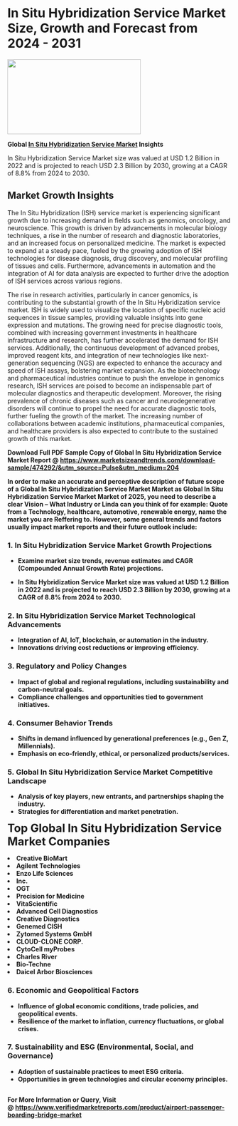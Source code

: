 <H1>In Situ Hybridization Service Market Size, Growth and Forecast from 2024 - 2031</H1><img class="aligncenter size-medium wp-image-584254" src="https://thirdeyenews.in/wp-content/uploads/2024/09/Global-Market-Research-300x168.jpeg" alt="" width="300" height="168" /><p><strong>Global&nbsp;<a href="https://www.marketsizeandtrends.com/download-sample/474292/&amp;utm_source=Pulse&amp;utm_medium=204">In Situ Hybridization Service Market</a> Insights</strong></p><p>In Situ Hybridization Service Market size was valued at USD 1.2 Billion in 2022 and is projected to reach USD 2.3 Billion by 2030, growing at a CAGR of 8.8% from 2024 to 2030.</p><p><h2>Market Growth Insights</h2> <p>The In Situ Hybridization (ISH) service market is experiencing significant growth due to increasing demand in fields such as genomics, oncology, and neuroscience. This growth is driven by advancements in molecular biology techniques, a rise in the number of research and diagnostic laboratories, and an increased focus on personalized medicine. The market is expected to expand at a steady pace, fueled by the growing adoption of ISH technologies for disease diagnosis, drug discovery, and molecular profiling of tissues and cells. Furthermore, advancements in automation and the integration of AI for data analysis are expected to further drive the adoption of ISH services across various regions.</p> <p><strong></strong></p> <p>The rise in research activities, particularly in cancer genomics, is contributing to the substantial growth of the In Situ Hybridization service market. ISH is widely used to visualize the location of specific nucleic acid sequences in tissue samples, providing valuable insights into gene expression and mutations. The growing need for precise diagnostic tools, combined with increasing government investments in healthcare infrastructure and research, has further accelerated the demand for ISH services. Additionally, the continuous development of advanced probes, improved reagent kits, and integration of new technologies like next-generation sequencing (NGS) are expected to enhance the accuracy and speed of ISH assays, bolstering market expansion. As the biotechnology and pharmaceutical industries continue to push the envelope in genomics research, ISH services are poised to become an indispensable part of molecular diagnostics and therapeutic development. Moreover, the rising prevalence of chronic diseases such as cancer and neurodegenerative disorders will continue to propel the need for accurate diagnostic tools, further fueling the growth of the market. The increasing number of collaborations between academic institutions, pharmaceutical companies, and healthcare providers is also expected to contribute to the sustained growth of this market. <p><strong></p><p><span class=""><strong>Download Full PDF Sample Copy of Global In Situ Hybridization Service Market Report</strong> @ <a href="https://www.marketsizeandtrends.com/download-sample/474292/&amp;utm_source=Pulse&amp;utm_medium=204" target="_blank">https://www.marketsizeandtrends.com/download-sample/474292/&amp;utm_source=Pulse&amp;utm_medium=204</a></span></p><p>In order to make an accurate and perceptive description of future scope of a Global&nbsp;In Situ Hybridization Service Market Market as Global&nbsp;In Situ Hybridization Service Market Market of 2025, you need to describe a clear Vision &ndash; What Industry or Linda can you think of for example: Quote from a Technology, healthcare, automotive, renewable energy, name the market you are Reffering to. However, some general trends and factors usually impact market reports and their future outlook include:</p><h3>1.&nbsp;<strong>In Situ Hybridization Service Market Growth Projections</strong></h3><ul><li>Examine market size trends, revenue estimates and CAGR (Compounded Annual Growth Rate) projections.</li><li><p>In Situ Hybridization Service Market size was valued at USD 1.2 Billion in 2022 and is projected to reach USD 2.3 Billion by 2030, growing at a CAGR of 8.8% from 2024 to 2030.</p></li></ul><h3>2.&nbsp;<strong>In Situ Hybridization Service Market Technological Advancements</strong></h3><ul><li>Integration of AI, IoT, blockchain, or automation in the industry.</li><li>Innovations driving cost reductions or improving efficiency.</li></ul><h3>3.&nbsp;<strong>Regulatory and Policy Changes</strong></h3><ul><li>Impact of global and regional regulations, including sustainability and carbon-neutral goals.</li><li>Compliance challenges and opportunities tied to government initiatives.</li></ul><h3>4.&nbsp;<strong>Consumer Behavior Trends</strong></h3><ul><li>Shifts in demand influenced by generational preferences (e.g., Gen Z, Millennials).</li><li>Emphasis on eco-friendly, ethical, or personalized products/services.</li></ul><h3>5.&nbsp;<strong>Global In Situ Hybridization Service Market Competitive Landscape</strong></h3><ul><li>Analysis of key players, new entrants, and partnerships shaping the industry.</li><li>Strategies for differentiation and market penetration.</li></ul><p data-pm-slice="1 1 []"><span style="color: inherit; font-family: inherit; font-size: 25px;">Top Global In Situ Hybridization Service Market Companies</span></p><div class="" data-test-id=""><p><li>Creative BioMart</li><li> Agilent Technologies</li><li> Enzo Life Sciences</li><li> Inc.</li><li> OGT</li><li> Precision for Medicine</li><li> VitaScientific</li><li> Advanced Cell Diagnostics</li><li> Creative Diagnostics</li><li> Genemed CISH</li><li> Zytomed Systems GmbH</li><li> CLOUD-CLONE CORP.</li><li> CytoCell myProbes</li><li> Charles River</li><li> Bio-Techne</li><li> Daicel Arbor Biosciences</li></p></div><h3>6.&nbsp;<strong>Economic and Geopolitical Factors</strong></h3><ul><li>Influence of global economic conditions, trade policies, and geopolitical events.</li><li>Resilience of the market to inflation, currency fluctuations, or global crises.</li></ul><h3>7.&nbsp;<strong>Sustainability and ESG (Environmental, Social, and Governance)</strong></h3><ul><li>Adoption of sustainable practices to meet ESG criteria.</li><li>Opportunities in green technologies and circular economy principles.</li></ul><h2><strong style="font-size: 14px;">For More Information or Query, Visit @&nbsp;</strong><a style="background-color: #ffffff; font-size: 14px;" href="https://www.marketsizeandtrends.com/report/in-situ-hybridization-service-market/" target="_blank">https://www.verifiedmarketreports.com/product/airport-passenger-boarding-bridge-market</a></h2>
